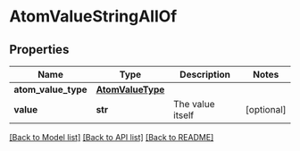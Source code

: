 # AtomValueStringAllOf


## Properties
Name | Type | Description | Notes
------------ | ------------- | ------------- | -------------
**atom_value_type** | [**AtomValueType**](AtomValueType.md) |  | 
**value** | **str** | The value itself | [optional] 

[[Back to Model list]](../README.md#documentation-for-models) [[Back to API list]](../README.md#documentation-for-api-endpoints) [[Back to README]](../README.md)


